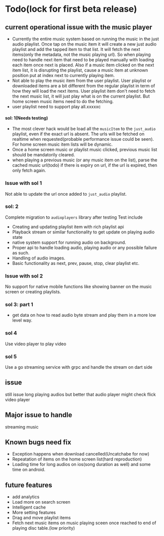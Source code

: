 # Todo(lock for first beta release)

## current operational issue with the music player
* Currently the entire music system based on running the music in the just audio playlist. Once tap on the music item it will create a new just audio playlist and add the tapped item to that list. It will fetch the next items(only the metadata, not the music playing url). So when playing need to handle next item that need to be played manually with loading each item once next is placed. Also if a music item clicked on the next item list, it is disrupting the playlist, cause a music item at unknown position
put at index next to currently playing item.
* Not able to play the music item from the user playlist. User playlist or downloaded items are a bit different from the regular playlist in term of how they will load the next items. User playlist item don't need to fetch the next music list, it will just play what is on the current playlist. But home screen music items need to do the fetching.
* user playlist need to support play all.xxxxxc 

#### sol: 1(Needs testing)
* The most clever hack would be load all the `musicItem` to the `just_audio` playlist, even if the exact url is absent. The urls will be fetched on realtime when requested(probable performance issue could be seen). For home screen music item lists will be dynamic.
* Once a home screen music or playlist music clicked, previous music list should be mandatorily cleared.
* when playing a previous music (or any music item on the list), parse the cached music url(todo) if there is expiry on url, if the url is expired, then only fetch again.
### Issue with sol 1
Not able to update the url once added to `just_audio` playlist.

### sol: 2
Complete migration to `audioplayers` library after testing
Test include
* Creating and updating playlist item with rich playlist api
* Playback stream or similar functionality to get update on playing audio state
* native system support for running audio on background.
* Proper api to handle loading audio, playing audio or any possible failure as such.
* Handling of audio images.
* Basic functionality as next, prev, pause, stop, clear playlist etc.

### Issue with sol 2
No support for native mobile functions like showing banner on the music screen or creating playlists.


### sol 3: part 1 
* get data on how to read audio byte stream and play them in a more low level way.


### sol 4
Use video player to play video

### sol 5
Use a go streaming service with grpc and handle the stream on dart side

## issue
still issue long playing audios but better that audio player
might check flick video player

## Major issue to handle
streaming music


## Known bugs need fix
* Exception happens when download cancelled(Uncatchabe for now)
* Repeatation of items on the home screen list(hard reproduction)
* Loading time for long audios on ios(song duration as well) and some time on android.

## future features
* add analytics
* Load more on search screen
* Intelligent cache
* More setting features 
* Drag and move playlist items
* Fetch next music items on music playing sceen once reached to end of playing disc table.(low priority)
